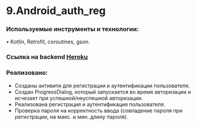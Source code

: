 # 9.Android_auth_reg
### Используемые инструменты и технологии:  
• Kotlin, Retrofit, coroutines, gson. 

### Ссылка на backend [Heroku](https://katerinavpbackendfornetwork.herokuapp.com/api/v1/posts)
### Реализовано:  
- Созданы активити для регистрации и аутентификации пользователя.
- Создан ProgressDialog, который запускается во время авторизации и исчезает при успешной/неуспешной авторизации.
- Реализована регистрация и аутентификация пользователя.
- Проверка пароля на корректность ввода (совпадение пароля при регистрации, на макс. и мин. длину пароля).
